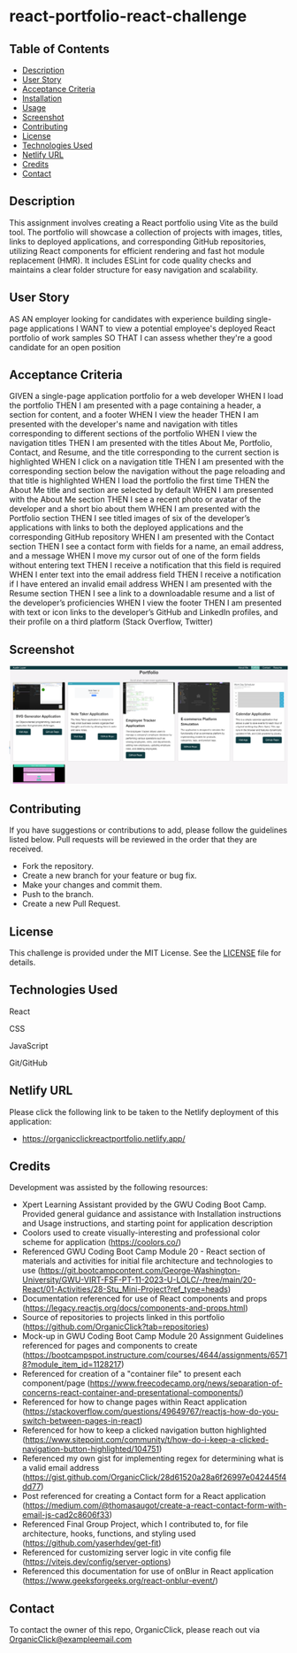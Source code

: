# react-portfolio-react-challenge

## Table of Contents
- [Description](#description)
- [User Story](#user-story)
- [Acceptance Criteria](#acceptance-criteria)
- [Installation](#installation)
- [Usage](#usage)
- [Screenshot](#screenshot)
- [Contributing](#contributing)
- [License](#license)
- [Technologies Used](#technologies-used)
- [Netlify URL](#netlify-url)
- [Credits](#credits)
- [Contact](#contact)

## Description
This assignment involves creating a React portfolio using Vite as the build tool. The portfolio will showcase a collection of projects with images, titles, links to deployed applications, and corresponding GitHub repositories, utilizing React components for efficient rendering and fast hot module replacement (HMR). It includes ESLint for code quality checks and maintains a clear folder structure for easy navigation and scalability.

## User Story
AS AN employer looking for candidates with experience building single-page applications
I WANT to view a potential employee's deployed React portfolio of work samples
SO THAT I can assess whether they're a good candidate for an open position

## Acceptance Criteria
GIVEN a single-page application portfolio for a web developer
WHEN I load the portfolio
THEN I am presented with a page containing a header, a section for content, and a footer
WHEN I view the header
THEN I am presented with the developer's name and navigation with titles corresponding to different sections of the portfolio
WHEN I view the navigation titles
THEN I am presented with the titles About Me, Portfolio, Contact, and Resume, and the title corresponding to the current section is highlighted
WHEN I click on a navigation title
THEN I am presented with the corresponding section below the navigation without the page reloading and that title is highlighted
WHEN I load the portfolio the first time
THEN the About Me title and section are selected by default
WHEN I am presented with the About Me section
THEN I see a recent photo or avatar of the developer and a short bio about them
WHEN I am presented with the Portfolio section
THEN I see titled images of six of the developer’s applications with links to both the deployed applications and the corresponding GitHub repository
WHEN I am presented with the Contact section
THEN I see a contact form with fields for a name, an email address, and a message
WHEN I move my cursor out of one of the form fields without entering text
THEN I receive a notification that this field is required
WHEN I enter text into the email address field
THEN I receive a notification if I have entered an invalid email address
WHEN I am presented with the Resume section
THEN I see a link to a downloadable resume and a list of the developer’s proficiencies
WHEN I view the footer
THEN I am presented with text or icon links to the developer’s GitHub and LinkedIn profiles, and their profile on a third platform (Stack Overflow, Twitter) 

## Screenshot
![Screenshot](src/assets/Module-20-Assignment-Screenshot.png)

## Contributing
If you have suggestions or contributions to add, please follow the guidelines listed below. Pull requests will be reviewed in the order that they are received.
- Fork the repository.
- Create a new branch for your feature or bug fix.
- Make your changes and commit them.
- Push to the branch.
- Create a new Pull Request.

## License
This challenge is provided under the MIT License. See the [LICENSE](LICENSE) file for details.


## Technologies Used
React

CSS

JavaScript

Git/GitHub

## Netlify URL

Please click the following link to be taken to the Netlify deployment of this application:
 - https://organicclickreactportfolio.netlify.app/

## Credits
Development was assisted by the following resources:
 - Xpert Learning Assistant provided by the GWU Coding Boot Camp. Provided general guidance and assistance with Installation
   instructions and Usage instructions, and starting point for application description
 - Coolors used to create visually-interesting and professional color scheme for application (https://coolors.co/)
 - Referenced GWU Coding Boot Camp Module 20 - React section of materials and activities for initial file architecture and technologies to use (https://git.bootcampcontent.com/George-Washington-University/GWU-VIRT-FSF-PT-11-2023-U-LOLC/-/tree/main/20-React/01-Activities/28-Stu_Mini-Project?ref_type=heads)
 - Documentation referenced for use of React components and props (https://legacy.reactjs.org/docs/components-and-props.html)
 - Source of repositories to projects linked in this portfolio (https://github.com/OrganicClick?tab=repositories)
 - Mock-up in GWU Coding Boot Camp Module 20 Assignment Guidelines referenced for pages and components to create (https://bootcampspot.instructure.com/courses/4644/assignments/65718?module_item_id=1128217)
 - Referenced for creation of a "container file" to present each component/page (https://www.freecodecamp.org/news/separation-of-concerns-react-container-and-presentational-components/)
 - Referenced for how to change pages within React application (https://stackoverflow.com/questions/49649767/reactjs-how-do-you-switch-between-pages-in-react)
 - Referenced for how to keep a clicked navigation button highlighted (https://www.sitepoint.com/community/t/how-do-i-keep-a-clicked-navigation-button-highlighted/104751)
 - Referenced my own gist for implementing regex for determining what is a valid email address (https://gist.github.com/OrganicClick/28d61520a28a6f26997e042445f4dd77)
 - Post referenced for creating a Contact form for a React application (https://medium.com/@thomasaugot/create-a-react-contact-form-with-email-js-cad2c8606f33)
 - Referenced Final Group Project, which I contributed to, for file architecture, hooks, functions, and styling used (https://github.com/yaserhdev/get-fit)
 - Referenced for customizing server logic in vite config file (https://vitejs.dev/config/server-options)
 - Referenced this documentation for use of onBlur in React application (https://www.geeksforgeeks.org/react-onblur-event/)

## Contact
To contact the owner of this repo, OrganicClick, please reach out via OrganicClick@exampleemail.com